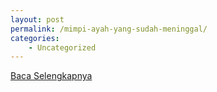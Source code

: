 ```yaml
---
layout: post
permalink: /mimpi-ayah-yang-sudah-meninggal/
categories:
    - Uncategorized
---
```


[Baca Selengkapnya](/05)